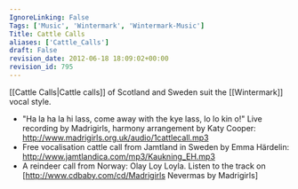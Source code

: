 ```yaml
---
IgnoreLinking: False
Tags: ['Music', 'Wintermark', 'Wintermark-Music']
Title: Cattle Calls
aliases: ['Cattle_Calls']
draft: False
revision_date: 2012-06-18 18:09:02+00:00
revision_id: 795
---
```


[[Cattle Calls|Cattle calls]] of Scotland and Sweden suit the [[Wintermark]] vocal style.
* "Ha la ha la hi lass, come away with the kye lass, lo lo kin o!" Live recording by Madrigirls, harmony arrangement by Katy Cooper: http://www.madrigirls.org.uk/audio/1cattlecall.mp3
* Free vocalisation cattle call from Jamtland in Sweden by Emma Härdelin: http://www.jamtlandica.com/mp3/Kaukning_EH.mp3
* A reindeer call from Norway: Olay Loy Loyla. Listen to the track on [http://www.cdbaby.com/cd/Madrigirls Nevermas by Madrigirls]